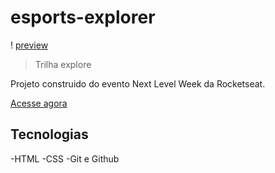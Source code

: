    # esports-explorer
   ! [preview](./.github/preview.png)
   > Trilha explore
    
   Projeto construido do evento Next Level 
   Week  da Rocketseat.

   [Acesse agora](://imarinaapereira.github.io/esports-explorer/) 

   ## Tecnologias
   
   -HTML
   -CSS
   -Git e Github

     
 

